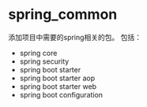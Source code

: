 # spring_common

添加项目中需要的spring相关的包。
包括：
- spring core
- spring security
- spring boot starter 
- spring boot starter aop
- spring boot starter web
- spring boot configuration
